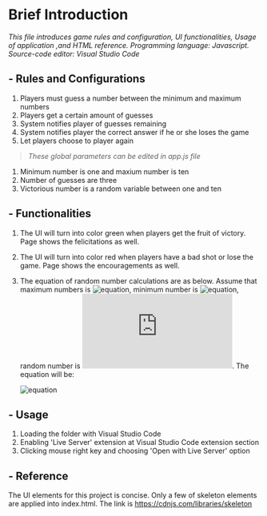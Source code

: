 # Brief Introduction 
*This file introduces game rules and configuration, UI functionalities, Usage of application ,and HTML reference. Programming language: Javascript. Source-code editor: Visual Studio Code*

## - Rules and Configurations 
1. Players must guess a number between the minimum and maximum numbers
2. Players get a certain amount of guesses
3. System notifies player of guesses remaining
4. System notifies player the correct answer if he or she loses the game
5. Let players choose to player again

> *These global parameters can be edited in app.js file*
1. Minimum number is one and maxium number is ten 
2. Number of guesses are three
3. Victorious number is a random variable between one and ten

## - Functionalities 
1. The UI will turn into color green when players get the fruit of victory. Page shows the felicitations as well.
2. The UI will turn into color red when players have a bad shot or lose the game. Page shows the encouragements as well. 
3. The equation of random number calculations are as below.
Assume that maximum numbers is ![equation](https://latex.codecogs.com/gif.latex?\gamma), minimum number is ![equation](https://latex.codecogs.com/png.latex?\delta), random number is ![equation](https://latex.codecogs.com/png.latex?x). The equation will be:

   ![equation](https://latex.codecogs.com/png.latex?\bg_white&space;Math.floor(Math.random()*(\gamma-\delta&space;&plus;&space;1)&space;&plus;&space;\delta))
   
## - Usage
1. Loading the folder with Visual Studio Code 
2. Enabling 'Live Server' extension at Visual Studio Code extension section
3. Clicking mouse right key and choosing 'Open with Live Server' option 

## - Reference 
The UI elements for this project is concise. Only a few of skeleton elements are applied into index.html. The link is https://cdnjs.com/libraries/skeleton  
